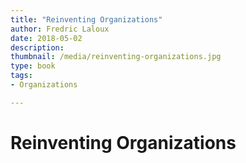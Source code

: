 ```yaml
---
title: "Reinventing Organizations"
author: Fredric Laloux
date: 2018-05-02
description: 
thumbnail: /media/reinventing-organizations.jpg
type: book
tags:
- Organizations

---
```


# Reinventing Organizations
